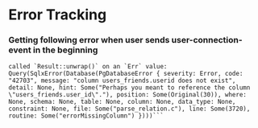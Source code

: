 # Error Tracking

### Getting following error when user sends user-connection-event in the beginning
```thread 'tokio-runtime-worker' panicked at crates\messier\src\event_producer\user_events_producer.rs:94:95:
called `Result::unwrap()` on an `Err` value: Query(SqlxError(Database(PgDatabaseError { severity: Error, code: "42703", message: "column users_friends.userid does not exist", detail: None, hint: Some("Perhaps you meant to reference the column \"users_friends.user_id\"."), position: Some(Original(30)), where: None, schema: None, table: None, column: None, data_type: None, constraint: None, file: Some("parse_relation.c"), line: Some(3720), routine: Some("errorMissingColumn") })))```